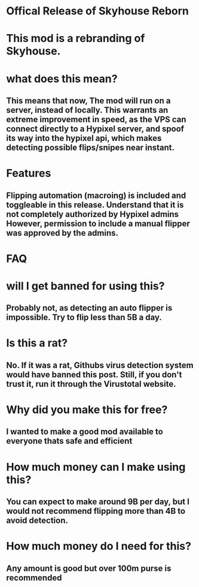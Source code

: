 #  Offical Release of Skyhouse Reborn

# This mod is a rebranding of Skyhouse.


# **what does this mean?**
## This means that now, The mod will run on a server, instead of locally. This warrants an extreme improvement in speed, as the VPS can connect directly to a Hypixel server, and spoof its way into the hypixel api, which makes detecting possible flips/snipes near instant.



# Features
## Flipping automation (macroing) is included and toggleable in this release. Understand that it is not completely authorized by Hypixel admins However, permission to include a manual flipper was approved by the admins.






# FAQ

# 
#
#

# **will I get banned for using this?**
## Probably not, as detecting an auto flipper is impossible. Try to flip less than 5B a day.

#

# **Is this a rat?**
## No. If it was a rat, Githubs virus detection system would have banned this post. Still, if you don't trust it, run it through the Virustotal website.

#

# **Why did you make this for free?**
## I wanted to make a good mod available to everyone thats safe and efficient

#

# **How much money can I make using this?**
## You can expect to make around 9B per day, but I would not recommend flipping more than 4B to avoid detection.

#

# **How much money do I need for this?**
## Any amount is good but over 100m purse is recommended
